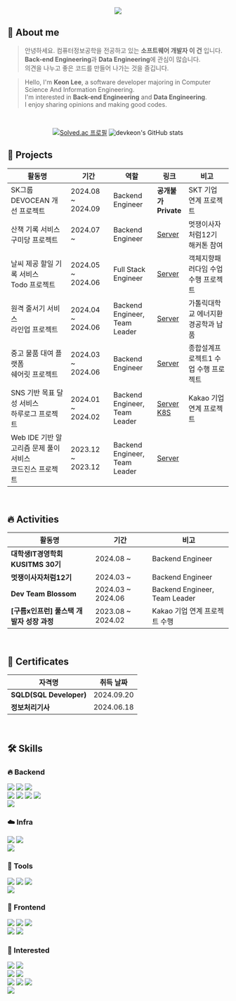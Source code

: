 <div align="center">

<img src="https://capsule-render.vercel.app/api?type=waving&color=0:81F7F3,100:E6E6E6&height=200&section=header&text=Keon&fontSize=70&fontAlignY=40&fontColor=424242" />

<div align="start">

[//]: # (1. [About me &#40;소개&#41;]&#40;#-about-me&#41;)

[//]: # (2. [Projects &#40;프로젝트 수행 내역&#41;]&#40;#-projects&#41;)

[//]: # (3. [Activities &#40;활동 내역&#41;]&#40;#-activities&#41;)

[//]: # (4. [Certificates &#40;자격 사항&#41;]&#40;#-certificates&#41;)

[//]: # (5. [Skills &#40;기술 스택&#41;]&#40;#-skills&#41;)

## 🦁 About me
> 안녕하세요. 컴퓨터정보공학을 전공하고 있는 **소프트웨어 개발자 이 건** 입니다.   
> **Back-end Engineering**과 **Data Engineering**에 관심이 많습니다.   
> 의견을 나누고 좋은 코드를 만들어 나가는 것을 즐깁니다.

> Hello, I'm **Keon Lee**, a software developer majoring in Computer Science And Information Engineering.    
> I'm interested in **Back-end Engineering** and **Data Engineering**.   
> I enjoy sharing opinions and making good codes.

</div>

<br>

[![Solved.ac 프로필](http://mazassumnida.wtf/api/v2/generate_badge?boj=lune0410k)](https://solved.ac/lune0410k) ![devkeon's GitHub stats](https://github-readme-stats.vercel.app/api?username=devkeon&show_icons=true&hide=stars&border_radius=9&title_color=424242&bg_color=E6E6E6)

<div align="start">


## 🚀 Projects
| 활동명                                      | 기간                | 역할                                 | 링크                                                                                                                 | 비고                   |
|------------------------------------------|-------------------|------------------------------------|--------------------------------------------------------------------------------------------------------------------|----------------------|
| SK그룹 DEVOCEAN 개선 프로젝트                    | 2024.08 ~ 2024.09 | Backend Engineer                   | **공개불가** <br> **Private**                                                                                          | SKT 기업 연계 프로젝트       |
| 산책 기록 서비스 <br> 구미당 프로젝트                  | 2024.07 ~         | Backend Engineer                   | [Server](https://github.com/devkeon/gummy-dang)                                                                    | 멋쟁이사자처럼12기 해커톤 참여    |
| 날씨 제공 할일 기록 서비스 <br> Todo 프로젝트           | 2024.05 ~ 2024.06 | Full Stack Engineer                | [Server](https://github.com/devkeon/todo-project)                                                                  | 객체지향패러다임 수업 수행 프로젝트  |
| 원격 줄서기 서비스 <br> 라인업 프로젝트                 | 2024.04 ~ 2024.06 | Backend Engineer, <br> Team Leader | [Server](https://github.com/Team-Blossom-devs/line-up-backend)                                                     | 가톨릭대학교 에너지환경공학과 납품   |
| 중고 물품 대여 플랫폼 <br> 쉐어릿 프로젝트               | 2024.03 ~ 2024.06 | Backend Engineer                   | [Server](https://github.com/share-it-cuk/share-it-backend)                                                         | 종합설계프로젝트1 수업 수행 프로젝트 |
| SNS 기반 목표 달성 서비스 <br> 하루로그 프로젝트          | 2024.01 ~ 2024.02 | Backend Engineer, <br> Team Leader | [Server](https://github.com/Haru-Log/harulog_server_dev) <br> [K8S](https://github.com/Haru-Log/dkos_deployment_ops) | Kakao 기업 연계 프로젝트     |
| Web IDE 기반 알고리즘 문제 풀이 서비스 <br> 코드진스 프로젝트 | 2023.12 ~ 2023.12 | Backend Engineer, <br> Team Leader | [Server](https://github.com/GoormJeans/WebIDE_Backend)                                                             |                      |

<br>

## 🔥 Activities
| 활동명                        | 기간                | 비고                            |
|----------------------------|-------------------|-------------------------------|
| **대학생IT경영학회 KUSITMS 30기**  | 2024.08 ~         | Backend Engineer              |
| **멋쟁이사자처럼12기**             | 2024.03 ~         | Backend Engineer              |
| **Dev Team Blossom**       | 2024.03 ~ 2024.06 | Backend Engineer, Team Leader |
| **[구름x인프런] 풀스택 개발자 성장 과정** | 2023.08 ~ 2024.02 | Kakao 기업 연계 프로젝트 수행           |

<br>

## 📝 Certificates
| 자격명                     | 취득 날짜      |
|-------------------------|------------|
| **SQLD(SQL Developer)** | 2024.09.20 |
| **정보처리기사**              | 2024.06.18 |

<br>

## 🛠️ Skills

### 🔥 Backend   
<img src="https://img.shields.io/badge/Spring-6DB33F?style=for-the-badge&logo=Spring&logoColor=white"/>
<img src="https://img.shields.io/badge/springboot-6DB33F?style=for-the-badge&logo=springboot&logoColor=white"/>
<img src="https://img.shields.io/badge/Spring_Security-6DB33F?style=for-the-badge&logo=Spring-Security&logoColor=white" />
<br>
<img src="https://img.shields.io/badge/Java-ED8B00?style=for-the-badge&logo=openjdk&logoColor=white"/>
<img src="https://img.shields.io/badge/redis-%23DD0031.svg?&style=for-the-badge&logo=redis&logoColor=white"/>
<img src="https://img.shields.io/badge/MySql-4479A1?style=for-the-badge&logo=mysql&logoColor=white"/>
<img src="https://img.shields.io/badge/hibernate-59666C?style=for-the-badge&logo=hibernate&logoColor=white"/>
<br>
<img src="https://img.shields.io/badge/json%20web%20tokens-323330?style=for-the-badge&logo=json-web-tokens&logoColor=pink" />

### ☁️ Infra
<img src="https://img.shields.io/badge/amazonwebservices-232F3E?style=for-the-badge&logo=amazonwebservices&logoColor=white"/> 
<img src="https://img.shields.io/badge/Google_Cloud-4285F4?style=for-the-badge&logo=google-cloud&logoColor=white" />
<br>
<img src="https://img.shields.io/badge/Docker-2496ED?style=for-the-badge&logo=Docker&logoColor=white"/>

### 🔧 Tools
<img src="https://img.shields.io/badge/notion-000000?style=for-the-badge&logo=notion&logoColor=white"/> 
<img src="https://img.shields.io/badge/jira-0052CC?style=for-the-badge&logo=jira&logoColor=white"/>
<img src="https://img.shields.io/badge/Slack-4A154B?style=for-the-badge&logo=slack&logoColor=white" />
<br>
<img src="https://img.shields.io/badge/IntelliJ%20IDEA-000000?style=for-the-badge&logo=intellijidea&logoColor=white"/>


### 🌸 Frontend
<img src="https://img.shields.io/badge/html5-E34F26?style=for-the-badge&logo=html5&logoColor=white"/>
<img src="https://img.shields.io/badge/css3-1572B6?style=for-the-badge&logo=css3&logoColor=white"/>
<img src="https://img.shields.io/badge/JavaScript-F7DF1E?style=for-the-badge&logo=JavaScript&logoColor=white"/> <br>
<img src="https://img.shields.io/badge/React-61DAFB?style=for-the-badge&logo=React&logoColor=white"/>
<img src="https://img.shields.io/badge/Redux-764ABC?style=for-the-badge&logo=Redux&logoColor=white"/>

### 🚀 Interested
<img src="https://img.shields.io/badge/Kotlin-7F52FF?&style=for-the-badge&logo=kotlin&logoColor=white"/>
<img src="https://img.shields.io/badge/kubernetes-%23326ce5.svg?style=for-the-badge&logo=kubernetes&logoColor=white" />
<br>
<img src="https://img.shields.io/badge/MongoDB-4EA94B?style=for-the-badge&logo=mongodb&logoColor=white"/>
<img src="https://img.shields.io/badge/Elastic_Search-005571?style=for-the-badge&logo=elasticsearch&logoColor=white" />
<br>
<img src="https://img.shields.io/badge/apachekafka-231F20?style=for-the-badge&logo=apachekafka&logoColor=white" />
<img src="https://img.shields.io/badge/Prometheus-E6522C?style=for-the-badge&logo=Prometheus&logoColor=white" />
<img src="https://img.shields.io/badge/apachespark-E25A1C?style=for-the-badge&logo=apachespark&logoColor=white" />
<br>
<img src="https://img.shields.io/badge/apachehadoop-66CCFF?style=for-the-badge&logo=apachehadoop&logoColor=white" />

</div>

</div>

<!--
**devkeon/devkeon** is a ✨ _special_ ✨ repository because its `README.md` (this file) appears on your GitHub profile.

Here are some ideas to get you started:

- 🔭 I’m currently working on ...
- 🌱 I’m currently learning ...
- 👯 I’m looking to collaborate on ...
- 🤔 I’m looking for help with ...
- 💬 Ask me about ...
- 📫 How to reach me: ...
- 😄 Pronouns: ...
- ⚡ Fun fact: ...
-->
